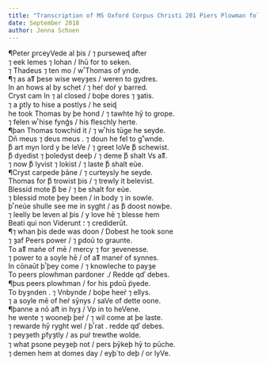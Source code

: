 ```yaml
---
title: "Transcription of MS Oxford Corpus Christi 201 Piers Plowman folio 84r"
date: September 2018
author: Jenna Schoen
---
```


¶Peter ꝑrceyVede al þis / ⁊ purseweɖ after  
⁊ eek Iemes ⁊ Iohan / Ihū for to seken.  
⁊ Thadeus ⁊ ten mo / wͭ Thomas of ynde.  
¶⁊ as aỻ þese wise weyȝes / weren to gydres.  
In an hows al by schet / ⁊ her̉ dor̉ y barred.  
Cryst cam In ⁊ al closed / boþe dores ⁊ ȝatis.  
⁊ a ꝑtly to hise a postlys / he seiɖ   
he took Thomas by þe hond / ⁊ tawhte hȳ to grope.  
⁊ felen wͭ hise fyng͛s / his fleschly herte.  
¶þan Thomas towchid it / ⁊ wͭ his tūge he seyde.  
Dn̄ meus ⁊ deus meus . ⁊ doun he fel to g˚wnde.  
þͧ art myn lord y be leVe / ⁊ greet loVe þͧ schewist.  
þͧ dyedist ⁊ þoledyst deeþ / ⁊ deme þͧ shalt Vs aỻ.  
⁊ now þͧ lyvist ⁊ lokist / ⁊ laste þͧ shalt eủe.  
¶Cryst carpede þāne / ⁊ curteysly he seyde.  
Thomas for þͧ trowist þis / ⁊ trewly it belevist.  
Blessid mote þͧ be / ⁊ be shalt for eủe.  
⁊ blessid mote þey been / in body ⁊ in sowle.  
þͭ neủe shulle see me in syght / as þͧ doost nowþe.  
⁊ leelly be leven al þis / y love hē ⁊ blesse hem  
Beati qui non Viderunt ؛ ⁊ crediderūt.  
¶⁊ whan þis dede was doon / Dobest he took sone  
⁊ ȝaf Peers power / ⁊ ꝑdoū to graunte.  
To aỻ man̉e of mē / mercy ⁊ for ȝevenesse.  
⁊ power to a soyle hē / of aỻ maner̉ of synnes.  
In cōnaūt þͭ þey come / ⁊ knowleche to payȝe  
To peers plowhman pardoner ./ Redde qdʾ debes.  
¶þus peers plowhman / for his ꝑdoū p̈yede.  
To byȝnden . ⁊ Vnbynde / boþe heer̉ ⁊ ellys.  
⁊ a soyle mē of her̉ sȳnys / saVe of dette oone.  
¶þanne a nō aft͛ in hyȝ / Vp in to heVene.  
he wente ⁊ wooneþ þer̉ / ⁊ wil come at þe laste.  
⁊ rewarde hȳ ryght wel / þͭ rat . redde qdʾ debes.  
⁊ peyȝeth ꝑfyȝtly / as pur̉ trewthe wolde.  
⁊ what ꝑsone peyȝeþ not / pers þȳkeþ hȳ to pūche.  
⁊ demen hem at domes day / eyþ̉ to deþ / or lyVe.  
